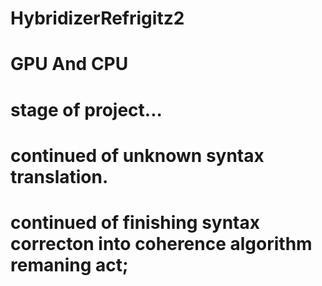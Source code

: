 # HybridizerRefrigitz2
# GPU And CPU
# stage of project...
# continued of unknown syntax translation.
# continued of finishing syntax correcton into coherence algorithm remaning act;
